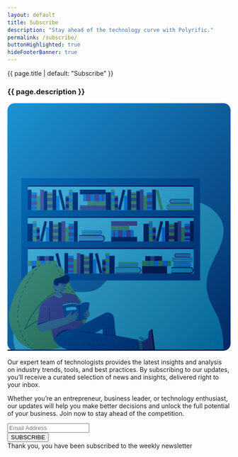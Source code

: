 ```yaml
---
layout: default
title: Subscribe
description: "Stay ahead of the technology curve with Polyrific."
permalink: /subscribe/
buttonHighlighted: true
hideFooterBanner: true
---
```


<div class="subscription">
  <p class="subscription-title">{{ page.title | default: "Subscribe" }}</p>
  <h3 class="subscription-description">{{ page.description }}</h3>
  <div class="subscription-banner">
    <div class="subscription-banner-image">
      <img src="/assets/images/subscription.svg"  alt="banner">
    </div>
    <div class="subscription-banner-text">
      <p>
        Our expert team of technologists provides the latest insights and analysis on industry trends, tools, and best practices. By subscribing to our updates, you’ll receive a curated selection of news and insights, delivered right to your inbox.
      </p>
      <p>
        Whether you’re an entrepreneur, business leader, or technology enthusiast, our updates will help you make better decisions and unlock the full potential of your business. Join now to stay ahead of the competition.
      </p>
      <div class="subscription-box">
        <div class="subscription-box-control">
          <input id="email-id" type="text" class="subscription-box-input" placeholder="Email Address">
          <div id="button-box-id" class="subscription-box-button">
            <button id="subscribe-button-id" class="g-recaptcha" data-sitekey="{{ site.env.SITE_KEY }}"  data-callback='onSubmit' data-action='submit'>SUBSCRIBE</button>
          </div>
        </div>
        <div id="subscribe-error-id" class="subscription-box-validation"></div>
      </div>
    </div>
  </div>
  <div id="subscribe-result-id" class="subscription-box-result-success">Thank you, you have been subscribed to the weekly newsletter</div>
</div>

<script src="https://www.google.com/recaptcha/api.js" async defer></script>
<script src="/js/subscribe.js"></script>
<link rel="stylesheet" href="/assets/css/subscription.css">

<script>
window.siteKey = "{{ site.env.SITE_KEY }}";
window.apiUrl = "{{ site.env.API_URL }}";
</script>